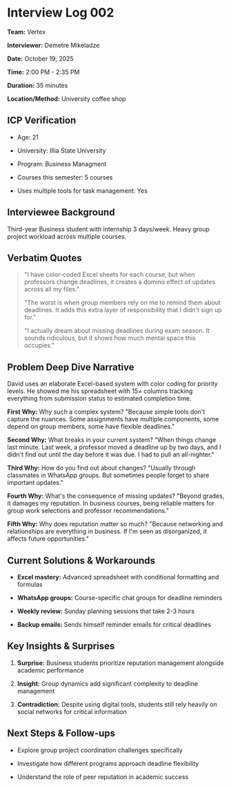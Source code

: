 # Interview Log 002

**Team:** Vertex  

**Interviewer:** Demetre Mikeladze  

**Date:** October 19, 2025  

**Time:** 2:00 PM - 2:35 PM  

**Duration:** 35 minutes  

**Location/Method:** University coffee shop  

 
## ICP Verification

- Age: 21

- University: Illia State University

- Program: Business Managment

- Courses this semester: 5 courses

- Uses multiple tools for task management: Yes
 
## Interviewee Background

Third-year Business student with internship 3 days/week. Heavy group project workload across multiple courses.
 
## Verbatim Quotes
> "I have color-coded Excel sheets for each course, but when professors change deadlines, it creates a domino effect of updates across all my files."
> 
> "The worst is when group members rely on me to remind them about deadlines. It adds this extra layer of responsibility that I didn't sign up for."
> 
> "I actually dream about missing deadlines during exam season. It sounds ridiculous, but it shows how much mental space this occupies."
 
## Problem Deep Dive Narrative

David uses an elaborate Excel-based system with color coding for priority levels. He showed me his spreadsheet with 15+ columns tracking everything from submission status to estimated completion time.
 
**First Why:** Why such a complex system? "Because simple tools don't capture the nuances. Some assignments have multiple components, some depend on group members, some have flexible deadlines."
 
**Second Why:** What breaks in your current system? "When things change last minute. Last week, a professor moved a deadline up by two days, and I didn't find out until the day before it was due. I had to pull an all-nighter."
 
**Third Why:** How do you find out about changes? "Usually through classmates in WhatsApp groups. But sometimes people forget to share important updates."
 
**Fourth Why:** What's the consequence of missing updates? "Beyond grades, it damages my reputation. In business courses, being reliable matters for group work selections and professor recommendations."
 
**Fifth Why:** Why does reputation matter so much? "Because networking and relationships are everything in business. If I'm seen as disorganized, it affects future opportunities."
 
## Current Solutions & Workarounds

- **Excel mastery:** Advanced spreadsheet with conditional formatting and formulas

- **WhatsApp groups:** Course-specific chat groups for deadline reminders

- **Weekly review:** Sunday planning sessions that take 2-3 hours

- **Backup emails:** Sends himself reminder emails for critical deadlines
 
## Key Insights & Surprises

1. **Surprise:** Business students prioritize reputation management alongside academic performance

2. **Insight:** Group dynamics add significant complexity to deadline management

3. **Contradiction:** Despite using digital tools, students still rely heavily on social networks for critical information
 
## Next Steps & Follow-ups

- Explore group project coordination challenges specifically

- Investigate how different programs approach deadline flexibility

- Understand the role of peer reputation in academic success
 
